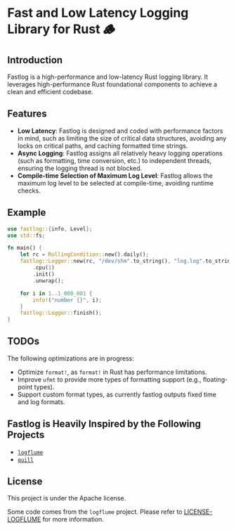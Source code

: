 # Fast and Low Latency Logging Library for Rust 🪵

## Introduction
Fastlog is a high-performance and low-latency Rust logging library. It leverages high-performance Rust foundational components to achieve a clean and efficient codebase.

## Features
* **Low Latency**: Fastlog is designed and coded with performance factors in mind, such as limiting the size of critical data structures, avoiding any locks on critical paths, and caching formatted time strings.
* **Async Logging**: Fastlog assigns all relatively heavy logging operations (such as formatting, time conversion, etc.) to independent threads, ensuring the logging thread is not blocked.
* **Compile-time Selection of Maximum Log Level**: Fastlog allows the maximum log level to be selected at compile-time, avoiding runtime checks.

## Example
```rust
use fastlog::{info, Level};
use std::fs;

fn main() {
    let rc = RollingCondition::new().daily();
    fastlog::Logger::new(rc, "/dev/shm".to_string(), "log.log".to_string())
        .cpu(1)
        .init()
        .unwrap();

    for i in 1..1_000_001 {
        info!("number {}", i);
    }
    fastlog::Logger::finish();
}
```

## TODOs
The following optimizations are in progress:
- Optimize `format!`, as `format!` in Rust has performance limitations.
- Improve `ufmt` to provide more types of formatting support (e.g., floating-point types).
- Support custom format types, as currently fastlog outputs fixed time and log formats.

## Fastlog is Heavily Inspired by the Following Projects

* [`logflume`](https://github.com/SBentley/logflume)
* [`quill`](https://github.com/odygrd/quill)

## License
This project is under the Apache license.

Some code comes from the `logflume` project. Please refer to [LICENSE-LOGFLUME](./LICENSE-LOGFLUME) for more information.